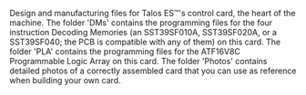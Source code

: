 Design and manufacturing files for Talos ES™'s control card, the heart of the machine. The folder 'DMs' contains the programming files for the four instruction Decoding Memories (an SST39SF010A, SST39SF020A, or a SST39SF040; the PCB is compatible with any of them) on this card. The folder 'PLA' contains the programming files for the ATF16V8C Programmable Logic Array on this card. The folder 'Photos' contains detailed photos of a correctly assembled card that you can use as reference when building your own card.
